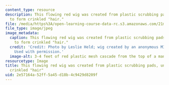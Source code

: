 ```yaml
---
content_type: resource
description: This flowing red wig was created from plastic scrubbing pads, unfolded
  to form crinkled "hair."
file: /media/https%3A/open-learning-course-data-rc.s3.amazonaws.com/21m-715-the-craft-of-costume-design-fall-2009/2e57164a52ff5a45d18b4c9429d8209f_IMG_1068.jpg
file_type: image/jpeg
image_metadata:
  caption: This flowing red wig was created from plastic scrubbing pads, unfolded
    to form crinkled "hair."
  credit: 'Credit: Photo by Leslie Held; wig created by an anonymous MIT student.
    Used with permission.'
  image-alt: 3-4 feet of red plastic mesh cascade from the top of a mannequin's head.
resourcetype: Image
title: This flowing red wig was created from plastic scrubbing pads, unfolded to form
  crinkled "hair"
uid: 2e57164a-52ff-5a45-d18b-4c9429d8209f
---
```

